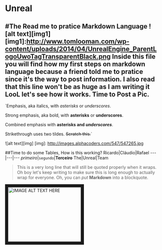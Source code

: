 # Unreal
#The Read me to pratice Markdown Language
![alt text][img1]
[img1]:http://www.tomlooman.com/wp-content/uploads/2014/04/UnrealEngine_ParentLogoUwoTagTransparentBlack.png
Inside this file you will find how my first steps on markdown language because a friend told me to pratice since it's the way to post information. I also read that this line won't be as huge as I am writing it LooL let's see how it works.
Time to Post a Pic.
------

`Emphasis, aka italics, with *asterisks* or _underscores_.

Strong emphasis, aka bold, with **asterisks** or __underscores__.

Combined emphasis with **asterisks and _underscores_**.

Strikethrough uses two tildes. ~~Scratch this.~~`

![alt text][img]
[img]: http://images.alphacoders.com/547/547265.jpg

##Time to do some Tables, How is this working?
Ricardo|Cláudio|Rafael
---|---|---
*primeiro*|`segundo`|**Terceiro**
The|Unreal|Team

> This is a very long line that will still be quoted properly when it wraps. Oh boy let's keep writing to make sure this is long enough to actually wrap for everyone. Oh, you can *put* **Markdown** into a blockquote. 

<a href="https://www.youtube.com/watch?v=Oe-Hd21RGxs
" target="_blank"><img src="http://images.rtsguru.com/articles/images/7000/6824/jinx3.jpg" 
alt="IMAGE ALT TEXT HERE" width="240" height="180" border="10" /></a>
